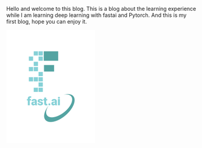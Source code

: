 Hello and welcome to this blog. This is a blog about the learning experience while I am learning deep learning with fastai and Pytorch. And this is my first blog, hope you can enjoy it.

![Image of fast.ai logo](images/logo.png)

